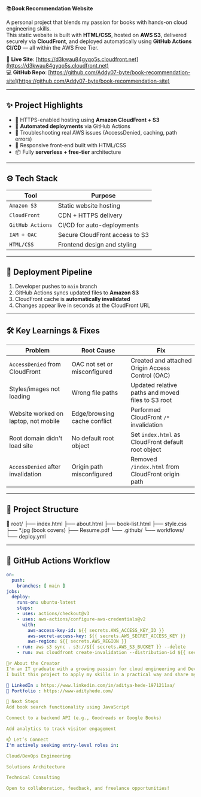 📚**Book Recommendation Website**

A personal project that blends my passion for books with hands-on cloud engineering skills.  
This static website is built with **HTML/CSS**, hosted on **AWS S3**, delivered securely via **CloudFront**, and deployed automatically using **GitHub Actions CI/CD** — all within the AWS Free Tier.

🔗 **Live Site**: [https://d3kwau84gyqo5s.cloudfront.net](https://d3kwau84gyqo5s.cloudfront.net)  
💻 **GitHub Repo**: [https://github.com/Addy07-byte/book-recommendation-site](https://github.com/Addy07-byte/book-recommendation-site)

---

## ✨ Project Highlights

- 🔐 HTTPS-enabled hosting using **Amazon CloudFront + S3**
- 🔁 **Automated deployments** via GitHub Actions
- 🧠 Troubleshooting real AWS issues (AccessDenied, caching, path errors)
- 📱 Responsive front-end built with HTML/CSS
- 📦 Fully **serverless + free-tier** architecture

---

## ⚙️ Tech Stack

| Tool               | Purpose                                |
|--------------------|----------------------------------------|
| `Amazon S3`         | Static website hosting                |
| `CloudFront`        | CDN + HTTPS delivery                  |
| `GitHub Actions`    | CI/CD for auto-deployments            |
| `IAM + OAC`         | Secure CloudFront access to S3        |
| `HTML/CSS`          | Frontend design and styling           |

---

## 🚀 Deployment Pipeline

1. Developer pushes to `main` branch
2. GitHub Actions syncs updated files to **Amazon S3**
3. CloudFront cache is **automatically invalidated**
4. Changes appear live in seconds at the CloudFront URL

---

## 🛠️ Key Learnings & Fixes

| Problem | Root Cause | Fix |
|--------|-------------|-----|
| `AccessDenied` from CloudFront | OAC not set or misconfigured | Created and attached Origin Access Control (OAC) |
| Styles/images not loading | Wrong file paths | Updated relative paths and moved files to S3 root |
| Website worked on laptop, not mobile | Edge/browsing cache conflict | Performed CloudFront `/*` invalidation |
| Root domain didn't load site | No default root object | Set `index.html` as CloudFront default root object |
| `AccessDenied` after invalidation | Origin path misconfigured | Removed `/index.html` from CloudFront origin path |

---

## 📂 Project Structure

📁 root/
├── index.html
├── about.html
├── book-list.html
├── style.css
├── *.jpg (book covers)
├── Resume.pdf
└── .github/
└── workflows/
└── deploy.yml

---

## 🔄 GitHub Actions Workflow

```yaml
on:
  push:
    branches: [ main ]
jobs:
  deploy:
    runs-on: ubuntu-latest
    steps:
    - uses: actions/checkout@v3
    - uses: aws-actions/configure-aws-credentials@v2
      with:
        aws-access-key-id: ${{ secrets.AWS_ACCESS_KEY_ID }}
        aws-secret-access-key: ${{ secrets.AWS_SECRET_ACCESS_KEY }}
        aws-region: ${{ secrets.AWS_REGION }}
    - run: aws s3 sync . s3://${{ secrets.AWS_S3_BUCKET }} --delete
    - run: aws cloudfront create-invalidation --distribution-id ${{ secrets.CLOUDFRONT_DISTRIBUTION_ID }} --paths "/*"

🙋‍♂️ About the Creator 
I'm an IT graduate with a growing passion for cloud engineering and DevOps.
I built this project to apply my skills in a practical way and share my personal reading journey.

📎 LinkedIn : https://www.linkedin.com/in/aditya-hede-1971211aa/
📁 Portfolio : https://www-adityhede.com/

🧠 Next Steps
Add book search functionality using JavaScript

Connect to a backend API (e.g., Goodreads or Google Books)

Add analytics to track visitor engagement

📫 Let’s Connect
I'm actively seeking entry-level roles in:

Cloud/DevOps Engineering

Solutions Architecture

Technical Consulting

Open to collaboration, feedback, and freelance opportunities!
